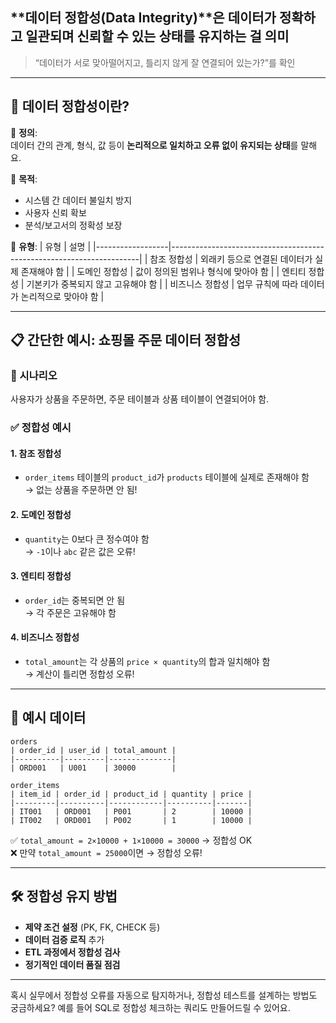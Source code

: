 ##  **데이터 정합성(Data Integrity)**은 데이터가 **정확하고 일관되며 신뢰할 수 있는 상태**를 유지하는 걸 의미
> “데이터가 서로 맞아떨어지고, 틀리지 않게 잘 연결되어 있는가?”를 확인

---

## 🧭 데이터 정합성이란?

📌 **정의**:  
데이터 간의 관계, 형식, 값 등이 **논리적으로 일치하고 오류 없이 유지되는 상태**를 말해요.

📌 **목적**:
- 시스템 간 데이터 불일치 방지
- 사용자 신뢰 확보
- 분석/보고서의 정확성 보장

📌 **유형**:
| 유형             | 설명                                                                 |
|------------------|----------------------------------------------------------------------|
| 참조 정합성       | 외래키 등으로 연결된 데이터가 실제 존재해야 함                       |
| 도메인 정합성     | 값이 정의된 범위나 형식에 맞아야 함                                   |
| 엔티티 정합성     | 기본키가 중복되지 않고 고유해야 함                                     |
| 비즈니스 정합성   | 업무 규칙에 따라 데이터가 논리적으로 맞아야 함                         |

---

## 📋 간단한 예시: 쇼핑몰 주문 데이터 정합성

### 🎯 시나리오
사용자가 상품을 주문하면, 주문 테이블과 상품 테이블이 연결되어야 함.

### ✅ 정합성 예시

#### 1. 참조 정합성
- `order_items` 테이블의 `product_id`가 `products` 테이블에 실제로 존재해야 함  
  → 없는 상품을 주문하면 안 됨!

#### 2. 도메인 정합성
- `quantity`는 0보다 큰 정수여야 함  
  → `-1`이나 `abc` 같은 값은 오류!

#### 3. 엔티티 정합성
- `order_id`는 중복되면 안 됨  
  → 각 주문은 고유해야 함

#### 4. 비즈니스 정합성
- `total_amount`는 각 상품의 `price × quantity`의 합과 일치해야 함  
  → 계산이 틀리면 정합성 오류!

---

## 🧪 예시 데이터

```plaintext
orders
| order_id | user_id | total_amount |
|----------|---------|--------------|
| ORD001   | U001    | 30000        |

order_items
| item_id | order_id | product_id | quantity | price |
|---------|----------|------------|----------|-------|
| IT001   | ORD001   | P001       | 2        | 10000 |
| IT002   | ORD001   | P002       | 1        | 10000 |
```

✅ `total_amount = 2×10000 + 1×10000 = 30000` → 정합성 OK  
❌ 만약 `total_amount = 25000`이면 → 정합성 오류!

---

## 🛠️ 정합성 유지 방법

- **제약 조건 설정** (PK, FK, CHECK 등)
- **데이터 검증 로직** 추가
- **ETL 과정에서 정합성 검사**
- **정기적인 데이터 품질 점검**

---

혹시 실무에서 정합성 오류를 자동으로 탐지하거나, 정합성 테스트를 설계하는 방법도 궁금하세요? 예를 들어 SQL로 정합성 체크하는 쿼리도 만들어드릴 수 있어요.
